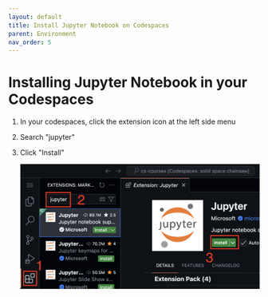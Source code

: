 ```yaml
---
layout: default
title: Install Jupyter Notebook on Codespaces
parent: Environment
nav_order: 5
---
```


# Installing Jupyter Notebook in your Codespaces

1. In your codespaces, click the extension icon at the left side menu
2. Search "jupyter"
3. Click "Install"

    ![install_jupyter_codespaces.png](/assets/images/environment/codespaces_jupyter/install_jupyter_codespaces.png)